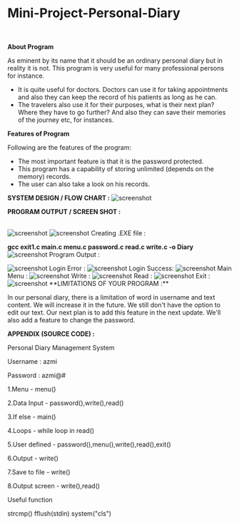 # Mini-Project-Personal-Diary
﻿

**About Program**

As eminent by its name that it should be an ordinary personal diary but in reality it is not. This program is very useful for many professional persons for instance.

-   It is quite useful for doctors. Doctors can use it for taking appointments and also they can keep the record of his patients as long as he can.
-   The travelers also use it for their purposes, what is their next plan? Where they have to go further? And also they can save their memories of the journey etc, for instances.

**Features of Program**

Following are the features of the program:

-   The most important feature is that it is the password protected.
-   This program has a capability of storing unlimited (depends on the memory) records.
-   The user can also take a look on his records.

**SYSTEM DESIGN / FLOW CHART :**
<img src="https://github.com/azmi00121/Mini-Project-Personal-Diary/raw/main/Personal%20Diary%20(1).jpg" alt="screenshot"/>

**PROGRAM OUTPUT / SCREEN SHOT :**


</br>
<img src="https://github.com/azmi00121/Mini-Project-Personal-Diary/raw/main/Screenshots/Picture1.png" alt="screenshot"/>
<img src="https://github.com/azmi00121/Mini-Project-Personal-Diary/raw/main/Screenshots/Picture2.png" alt="screenshot"/>
Creating .EXE file :

**gcc exit1.c main.c menu.c password.c read.c write.c -o Diary**
<img src="https://github.com/azmi00121/Mini-Project-Personal-Diary/raw/main/Screenshots/Picture3.png" alt="screenshot"/>
Program Output :

<img src="https://github.com/azmi00121/Mini-Project-Personal-Diary/raw/main/Screenshots/Picture4.png" alt="screenshot"/>
Login Error :
<img src="https://github.com/azmi00121/Mini-Project-Personal-Diary/raw/main/Screenshots/Picture5.png" alt="screenshot"/>
Login Success:
<img src="https://github.com/azmi00121/Mini-Project-Personal-Diary/raw/main/Screenshots/Picture6.png" alt="screenshot"/>
Main Menu :
<img src="https://github.com/azmi00121/Mini-Project-Personal-Diary/raw/main/Screenshots/Picture7.png" alt="screenshot"/>
Write :
<img src="https://github.com/azmi00121/Mini-Project-Personal-Diary/raw/main/Screenshots/Picture8.png" alt="screenshot"/>
Read :
<img src="https://github.com/azmi00121/Mini-Project-Personal-Diary/raw/main/Screenshots/Picture9.png" alt="screenshot"/>
Exit :
<img src="https://github.com/azmi00121/Mini-Project-Personal-Diary/raw/main/Screenshots/Picture10.png" alt="screenshot"/>
**LIMITATIONS OF YOUR PROGRAM :**

In our personal diary, there is a limitation of word in username and text content. We will increase it in the future. We still don't have the option to edit our text. Our next plan is to add this feature in the next update. We'll also add a feature to change the password.

**APPENDIX (SOURCE CODE) :**

Personal Diary Management System

Username : azmi

Password : azmi@\#

1.Menu - menu()

2.Data Input - password(),write(),read()

3.If else - main()

4.Loops - while loop in read()

5.User defined - password(),menu(),write(),read(),exit()

6.Output - write()

7.Save to file - write()

8.Output screen - write(),read()

Useful function

strcmp() fflush(stdin) system("cls")
